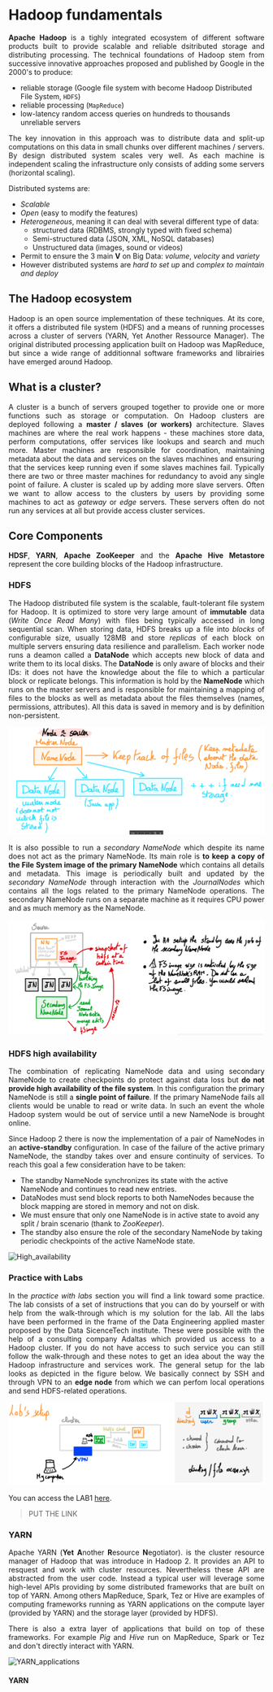 # Hadoop fundamentals

<p style='text-align: justify;'><b>Apache Hadoop</b> is a tighly integrated ecosystem of different software products built to provide scalable and reliable dsitributed storage and distributing processing. The technical foundations of Hadoop stem from successive innovative approaches proposed and published by Google in the 2000's to produce:</p>

- reliable storage (Google file system with become Hadoop Distributed File System, `HDFS`)
- reliable processing (`MapReduce`)
- low-latency random access queries on hundreds to thousands unreliable servers

<p style='text-align: justify;'>The key innovation in this approach was to distribute data and split-up computations on this data in small chunks over different machines / servers. By design distributed system scales very well. As each machine is independent scaling the infrastructure only consists of adding some servers (horizontal scaling).</p>

Distributed systems are:
- *Scalable*
- *Open* (easy to modify the features)
- *Heterogeneous*, meaning it can deal with several different type of data:
    - structured data (RDBMS, strongly typed with fixed schema)
    - Semi-structured data (JSON, XML, NoSQL databases)
    - Unstructured data (images, sound or videos)
- Permit to ensure the 3 main **V** on Big Data: *volume*, *velocity* and *variety*
- However distributed systems are *hard to set up* and *complex to maintain and deploy*



##  The Hadoop ecosystem

<p style='text-align: justify;'>Hadoop is an open source implementation of these techniques. At its core, it offers a distributed file system (HDFS) and a means of running processes across a cluster of servers (YARN, Yet Another Ressource Manager). The original distributed processing application built on Hadoop was MapReduce, but since a wide range of additionnal software frameworks and librairies have emerged around Hadoop.</p>



## What is a cluster?

<p style='text-align: justify;'>A cluster is a bunch of servers grouped together to provide one or more functions such as storage or computation. On Hadoop clusters are deployed following a <b>master / slaves (or workers)</b> architecture. Slaves machines are where the real work happens - these machines store data, perform computations, offer services like lookups and search and much more. Master machines are responsible for coordination, maintaining metadata about the data and services on the slaves machines and ensuring that the services keep running even if some slaves machines fail. Typically there are two or three master machines for redundancy to avoid any single point of failure. A cluster is scaled up by adding more slave servers. Often we want to allow access to the clusters by users by providing some machines to act as <i>gateway</i> or <i>edge</i> servers. These servers often do not run any services at all but provide access cluster services.</p>



## Core Components

<p style='text-align: justify;'><b>HDSF</b>, <b>YARN</b>, <b>Apache ZooKeeper</b> and the <b>Apache Hive Metastore</b> represent the core building blocks of the Hadoop infrastructure.</p>

### HDFS

<p style='text-align: justify;'> The Hadoop distributed file system is the scalable, fault-tolerant file system for Hadoop. It is optimized to store very large amount of <b>immutable</b> data (<i>Write Once Read Many</i>) with files being typically accessed in long sequential scan. When storing data, HDFS breaks up a file into <i>blocks</i> of configurable size, usually 128MB and store <i>replicas</i> of each block on multiple servers ensuring data resilience and parallelism. Each worker node runs a deamon called a <b>DataNode</b> which accepts new block of data and write them to its local disks. The <b>DataNode</b> is only aware of blocks and their IDs: it does not have the knowledge about the file to which a particular block or replicate belongs. This information is hold by the <b>NameNode</b> which runs on the master servers and is responsible for maintaining a mapping of files to the blocks as well as metadata about the files themselves (names, permissions, attributes). All this data is saved in memory and is by definition non-persistent.</p>

![Data_and_Name_nodes](https://github.com/fbraza/Hadoop/blob/master/Images_course_review/Name_and_Data_nodes.png)

<p style='text-align: justify;'> It is also possible to run a <i>secondary NameNode</i> which despite its name does not act as the primary NameNode. Its main role is <b>to keep a copy of the File System image of the primary NameNode</b> which contains all details and metadata. This image is periodically built and updated by the <i>secondary NameNode</i> through interaction with the <i>JournalNodes</i> which contains all the logs related to the primary NameNode operations. The secondary NameNode runs on a separate machine as it requires CPU power and as much memory as the NameNode.</p>

![Secondary_Name_Node](https://github.com/fbraza/Hadoop/blob/master/Images_course_review/Secondary_namenode.png)

### HDFS high availability

<p style='text-align: justify;'>The combination of replicating NameNode data and using secondary NameNode to create checkpoints do protect against data loss but <b>do not provide high availability of the file system</b>. In this configuration the primary NameNode is still a <b>single point of failure</b>. If the primary NameNode fails all clients would be unable to read or write data. In such an event the whole Hadoop system would be out of service until a new NameNode is brought online.</p>

<p style='text-align: justify;'> Since Hadoop 2 there is now the implementation of a pair of NameNodes in an <b>active-standby</b> configuration. In case of the failure of the active primary NameNode, the standby takes over and ensure continuity of services. To reach this goal a few consideration have to be taken:</p>

- The standby NameNode synchronizes its state with the active NameNode and continues to read new entries.
- DataNodes must send block reports to both NameNodes because the block mapping are stored in memory and not on disk.
- We must ensure that only one NameNode is in active state to avoid any split / brain scenario (thank to *ZooKeeper*).
- The standby also ensure the role of the secondary NameNode by taking periodic checkpoints of the active NameNode state.

![High_availability](https://github.com/fbraza/Hadoop/blob/master/Images_course_review/ha_archi.png")

### Practice with Labs

<p style="text-align: justify">In the <i>practice with labs</i> section you will find a link toward some practice. The lab consists of a set of instructions that you can do by yourself or with help from the walk-through which is my solution for the lab. All the labs have been performed in the frame of the Data Engineering applied master proposed by the Data SicenceTech institute. These were possible with the help of a consulting company Adaltas which provided us access to a Hadoop cluster. If you do not have access to such service you can still follow the walk-through and these notes to get an idea about the way the Hadoop infrastructure and services work. The general setup for the lab looks as depicted in the figure below. We basically connect by SSH and through VPN to an <b>edge node</b> from which we can perfom local operations and send HDFS-related operations.</p>


![Lab_setup](https://github.com/fbraza/Hadoop/blob/master/Images_course_review/lab_setup.png)

You can access the LAB1 [here]().

>PUT THE LINK


### YARN

<p style="text-align: justify"> Apache YARN (<b>Yet</b> <b>A</b>nother <b>R</b>esource <b>N</b>egotiator). is the cluster resource manager of Hadoop that was introduce in Hadoop 2. It provides an API to resquest and work with cluster resources. Nevertheless these API are abstracted from the user code. Instead a typical user will leverage some high-level APIs providing by some distributed frameworks that are built on top of YARN. Among others MapReduce, Spark, Tez or Hive are examples of computing frameworks running as YARN applications on the compute layer (provided by YARN) and the storage layer (provided by HDFS). <p style="text-align: justify">There is also a extra layer of applications that build on top of these frameworks. For example <i>Pig</i> and <i>Hive</i> run on MapReduce, Spark or Tez and don't directly interact with YARN.</p> 

![YARN_applications](https://github.com/fbraza/Hadoop/blob/master/Images_course_review/yarn_applications.png")

#### YARN 